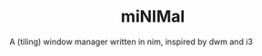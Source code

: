 <h1 style="text-align: center">miNIMal</h1>

<p>
    A (tiling) window manager written in nim, inspired by dwm and i3
</p>

